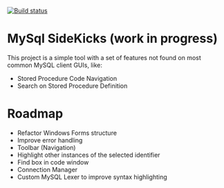 [![Build status](https://ci.appveyor.com/api/projects/status/i3822mf9yd0rjo3v?svg=true)](https://ci.appveyor.com/project/natenho/mysqlsidekicks)

# MySql SideKicks (work in progress)

This project is a simple tool with a set of features not found on most common MySQL client GUIs, like:
  
  - Stored Procedure Code Navigation
  - Search on Stored Procedure Definition

# Roadmap

  - Refactor Windows Forms structure
  - Improve error handling
  - Toolbar (Navigation)
  - Highlight other instances of the selected identifier
  - Find box in code window
  - Connection Manager
  - Custom MySQL Lexer to improve syntax highlighting
